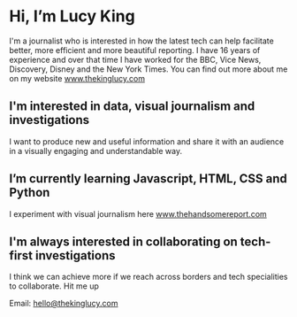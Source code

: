 # Hi, I’m Lucy King
I'm a journalist who is interested in how the latest tech can help facilitate better, more efficient and more beautiful reporting. I have 16 years of experience and over that time I have worked for the BBC, Vice News, Discovery, Disney and the New York Times. You can find out more about me on my website www.thekinglucy.com

## I'm interested in data, visual journalism and investigations
I want to produce new and useful information and share it with an audience in a visually engaging and understandable way.

## I’m currently learning Javascript, HTML, CSS and Python
I experiment with visual journalism here www.thehandsomereport.com

## I'm always interested in collaborating on tech-first investigations
I think we can achieve more if we reach across borders and tech specialities to collaborate. Hit me up

Email: hello@thekinglucy.com


      
      
